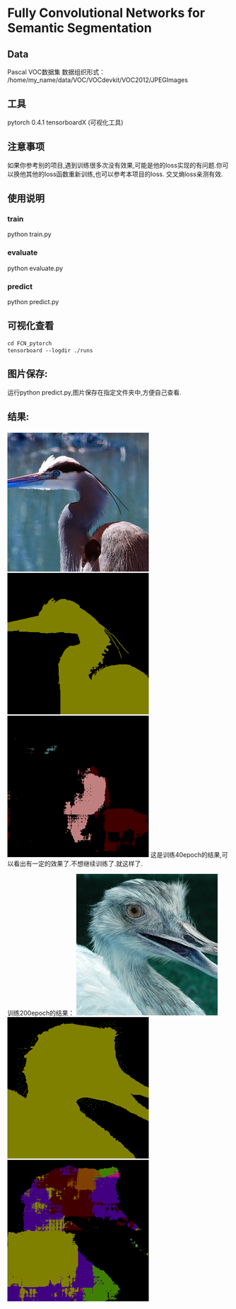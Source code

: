 # Fully Convolutional Networks for Semantic Segmentation

## Data
Pascal VOC数据集
数据组织形式：　
/home/my_name/data/VOC/VOCdevkit/VOC2012/JPEGImages

## 工具
pytorch 0.4.1
tensorboardX (可视化工具)


## 注意事项
如果你参考别的项目,遇到训练很多次没有效果,可能是他的loss实现的有问题.你可以换他其他的loss函数重新训练,也可以参考本项目的loss.
交叉熵loss亲测有效.

## 使用说明

### train
python train.py

### evaluate
python evaluate.py

### predict
python predict.py


## 可视化查看
```
cd FCN_pytorch
tensorboard --logdir ./runs
```

## 图片保存:
运行python predict.py,图片保存在指定文件夹中,方便自己查看.

## 结果:
![avatar](./image/4_src.jpg)
![avatar](./image/4_label.png)
![avatar](./image/4_out.png)
这是训练40epoch的结果,可以看出有一定的效果了.不想继续训练了.就这样了.


训练200epoch的结果：
![avatar](./image/1_src.jpg)
![avatar](./image/1_label.png)
![avatar](./image/1_out.png)



